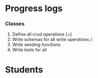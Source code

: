 # Progress logs

### Classes

1. Define all crud operations [+]
2. Write schemas for all write operations /: 
3. Write seeding functions
4. Write tests for all


# Students